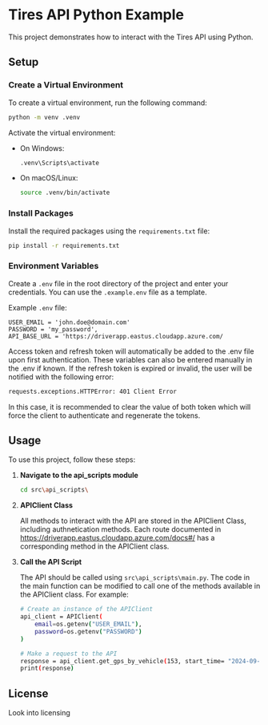 # Tires API Python Example

This project demonstrates how to interact with the Tires API using Python.

## Setup

### Create a Virtual Environment

To create a virtual environment, run the following command:

```bash
python -m venv .venv
```

Activate the virtual environment:

- On Windows:
    ```bash
    .venv\Scripts\activate
    ```
- On macOS/Linux:
    ```bash
    source .venv/bin/activate
    ```

### Install Packages

Install the required packages using the `requirements.txt` file:

```bash
pip install -r requirements.txt
```

### Environment Variables

Create a `.env` file in the root directory of the project and enter your credentials. You can use the `.example.env` file as a template.

Example `.env` file:

```
USER_EMAIL = 'john.doe@domain.com'
PASSWORD = 'my_password',
API_BASE_URL = 'https://driverapp.eastus.cloudapp.azure.com/
```

Access token and refresh token will automatically be added to the .env file upon first authentication.
These variables can also be entered manually in the .env if known. If the refresh token is expired or invalid,
the user will be notified with the following error:

```bash
requests.exceptions.HTTPError: 401 Client Error
```

In this case, it is recommended to clear the value of both token which will force the
client to authenticate and regenerate the tokens.

## Usage

To use this project, follow these steps:

1. **Navigate to the api_scripts module**
    ```bash
    cd src\api_scripts\
    ```

2. **APIClient Class**

    All methods to interact with the API are stored in the APIClient Class, including authnetication methods.
    Each route documented in https://driverapp.eastus.cloudapp.azure.com/docs#/ has a corresponding method in the
    APIClient class.

3. **Call the API Script**

    The API should be called using `src\api_scripts\main.py`. The code in the main function can be modified to 
    call one of the methods available in the APIClient class. For example:

    ```bash
    # Create an instance of the APIClient
    api_client = APIClient(
        email=os.getenv("USER_EMAIL"),
        password=os.getenv("PASSWORD")
    )
    
    # Make a request to the API
    response = api_client.get_gps_by_vehicle(153, start_time= "2024-09-10T15:30:00", end_time= "2024-09-10T15:40:00", undersampling_factor=1)
    print(response)
    ```


## License

Look into licensing